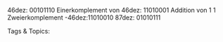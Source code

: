 46dez:  00101110
Einerkomplement von 46dez: 11010001
Addition von 1 1
Zweierkomplement      -46dez:11010010
87dez: 01010111

   Tags & Topics:
   
